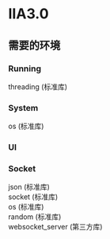 # IIA3.0  

## 需要的环境  

### Running
threading (标准库)  

### System
os (标准库)  

### UI  


### Socket  
json  (标准库)  
socket  (标准库)  
os  (标准库)  
random  (标准库)  
websocket_server (第三方库)  


